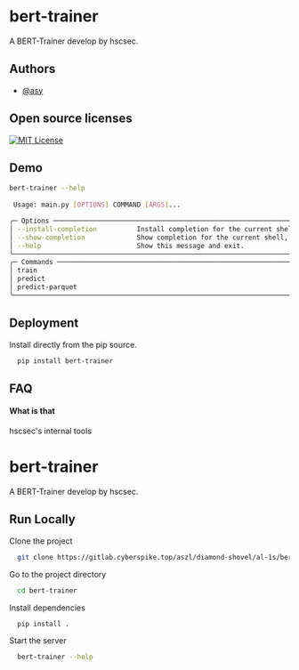 
# bert-trainer

A BERT-Trainer develop by hscsec.


## Authors

- [@asy](https://github.com/ansanyuan)


## Open source licenses



[![MIT License](https://img.shields.io/badge/License-MIT-green.svg)](https://choosealicense.com/licenses/mit/)



## Demo

```bash
bert-trainer --help
                                                                                                                                            
 Usage: main.py [OPTIONS] COMMAND [ARGS]...                                                                                                 

╭─ Options ────────────────────────────────────────────────────────────────────────────────────────────────────────────────────────────────╮
│ --install-completion          Install completion for the current shell.                                                                  │
│ --show-completion             Show completion for the current shell, to copy it or customize the installation.                           │
│ --help                        Show this message and exit.                                                                                │
╰──────────────────────────────────────────────────────────────────────────────────────────────────────────────────────────────────────────╯
╭─ Commands ───────────────────────────────────────────────────────────────────────────────────────────────────────────────────────────────╮
│ train                                                                                                                                    │
│ predict                                                                                                                                  │
│ predict-parquet                                                                                                                          │
╰──────────────────────────────────────────────────────────────────────────────────────────────────────────────────────────────────────────╯


```
## Deployment

Install directly from the pip source.

```bash
  pip install bert-trainer
```


## FAQ

#### What is that

hscsec's internal tools

# bert-trainer

A BERT-Trainer develop by hscsec.


## Run Locally

Clone the project

```bash
  git clone https://gitlab.cyberspike.top/aszl/diamond-shovel/al-1s/bert-trainer
```

Go to the project directory

```bash
  cd bert-trainer
```

Install dependencies

```bash
  pip install .
```

Start the server

```bash
  bert-trainer --help
```

